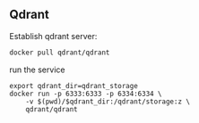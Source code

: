 ## Qdrant
Establish qdrant server:

```bash
docker pull qdrant/qdrant

```
run the service 

``` 
export qdrant_dir=qdrant_storage
docker run -p 6333:6333 -p 6334:6334 \
    -v $(pwd)/$qdrant_dir:/qdrant/storage:z \
    qdrant/qdrant
```
